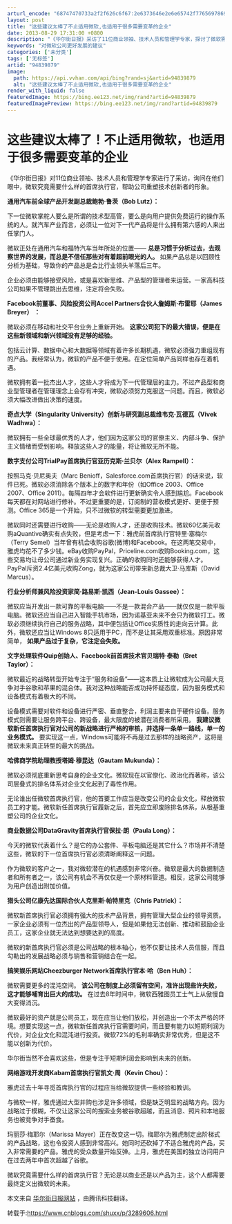 ```yaml
---
arturl_encode: "68747470733a2f2f626c6f67:2e6373646e2e6e65742f77656978696e5f3330353539343831:2f61727469636c652f64657461696c732f3934383339383739"
layout: post
title: "这些建议太棒了不止适用微软,也适用于很多需要变革的企业"
date: 2013-08-29 17:31:00 +0800
description: "《华尔街日报》采访了11位商业领袖、技术人员和管理学专家，探讨了微软需要什么样的新CEO来重塑其技术"
keywords: "对微软公司更好发展的建议"
categories: ['未分类']
tags: ['无标签']
artid: "94839879"
image:
  path: https://api.vvhan.com/api/bing?rand=sj&artid=94839879
  alt: "这些建议太棒了不止适用微软,也适用于很多需要变革的企业"
render_with_liquid: false
featuredImage: https://bing.ee123.net/img/rand?artid=94839879
featuredImagePreview: https://bing.ee123.net/img/rand?artid=94839879
---
```


# 这些建议太棒了！不止适用微软，也适用于很多需要变革的企业

《华尔街日报》对11位商业领袖、技术人员和管理学专家进行了采访，询问在他们眼中，微软究竟需要什么样的首席执行官，帮助公司重塑技术创新者的形象。

**通用汽车前全球产品开发副总裁鲍勃·鲁茨（Bob Lutz）：**

下一位微软掌舵人要么是所谓的技术型高管，要么是向用户提供免费运行的操作系统的人。就汽车产业而言，必须让一位对下一代产品将是什么拥有第六感的人来出任掌门人。

微软正处在通用汽车和福特汽车当年所处的位置——
**总是习惯于分析过去，去观察世界的发展，而总是不信任那些对有着超前眼光的人。**
如果产品总是以回顾性分析为基础，导致你的产品总是会比行业领头羊落后三年。

企业必须由能够接受风险，或是喜欢新思维、产品型的管理者来运营。一家高科技公司如果不管理跳出去思维，注定将会失败。

**Facebook前董事、风险投资公司Accel Partners合伙人詹姆斯·布雷耶（James Breyer） ：**

微软必须在移动和社交平台业务上重新开始。
**这家公司犯下的最大错误，便是在这些新领域和新兴领域没有足够的经验。**

包括云计算、数据中心和大数据等领域有着许多长期机遇，微软必须强力重组现有的产品。我经常认为，微软的产品不便于使用。在定位简单产品同样也存在着机遇。

微软拥有着一批杰出人才，这些人才将成为下一代管理层的主力。不过产品型和商业型管理者在管理理念上会存有冲突，微软必须努力克服这一问题。而且，微软必须大幅改进做出决策的速度。

**奇点大学（Singularity University）创新与研究副总裁维韦克·瓦德瓦（Vivek Wadhwa）：**

微软拥有一些全球最优秀的人才，他们因为这家公司的官僚主义、内部斗争、保护主义情绪而受到影响。释放这些人才的能量，将让微软无所不能。

**数字支付公司TrialPay首席执行官亚历克斯·兰贝尔（Alex Rampell）：**

按照马克·贝尼奥夫（Marc Benioff，Salesforce.com首席执行官）的话来说，软件已死。微软必须消除各个版本上的数字和年份（如Office 2003、Office 2007、Office 2011）。每隔四年才会软件进行更新确实令人感到尴尬。Facebook每天都在对网站进行修补。不过更重要的是，订阅制的营收模式更好、更便于预测。Office 365是一个开始，只不过微软的转型需要更加激进。

微软同时还需要进行收购——无论是收购人才，还是收购技术。微软60亿美元收购aQuantive确实有点失败，但是考虑一下：雅虎前首席执行官特里·塞梅尔（Terry Semel）当年曾有机会收购谷歌(微博)和Facebook。在这两笔交易中，雅虎均花不了多少钱。eBay收购PayPal，Priceline.com收购Booking.com，这些交易均让母公司通过新业务实现复兴。正确的收购同时还能够获得人才。PayPal斥资2.4亿美元收购Zong，就为这家公司带来新总裁大卫·马库斯（David Marcus）。

**行业分析师兼风险投资家简·路易斯·凯西（Jean-Louis Gassee）：**

微软应当开发出一款可靠的平板电脑——不是一款混合产品——就仅仅是一款平板电脑。微软还应当自己进入智能手机市场，因为诺基亚未来不会只为微软打工。微软必须继续执行自己的服务战略，其中便包括让Office实质性的走向云计算。此外，微软还应当让Windows 8只适用于PC，而不是让其采用双重标准。原因非常简单，
**如果产品过于复杂，它注定会失败。**

**文字处理软件Quip创始人、Facebook前首席技术官贝瑞特·泰勒（Bret Taylor）：**

微软最近的战略转型开始专注于“服务和设备”——这本质上让微软成为公司最大竞争对手谷歌和苹果的混合体。我对这种战略能否成功持怀疑态度，因为服务模式和设备模式有着极大的不同。

设备模式需要对软件和设备进行严密、垂直整合，利润主要来自于硬件设备。服务模式则需要让服务跨平台、跨设备，最大限度的被潜在消费者所采用。
**我建议微软新任首席执行官对公司的新战略进行严格的审核，并选择一条单一路线，单一的业务模式。**
要实现这一点，Windows可能将不再是过去那样的战略资产，这将是微软未来真正转型的最大的挑战。

**哈佛商学院助理教授塔姆·穆昆达（Gautam Mukunda）：**

微软必须彻底重新思考自身的企业文化。微软现在以官僚化、政治化而著称，该公司层叠式的排名体系对企业文化起到了毒性作用。

无论谁出任微软首席执行官，他的首要工作应当是改变公司的企业文化，释放微软员工的才能。微软新任首席执行官履新之后，首先应立即废除排名体系，从根基重塑公司的企业文化。

**商业数据公司DataGravity首席执行官保拉·朗（Paula Long）：**

今天的微软代表着什么？是它的办公套件、平板电脑还是其它什么？市场并不清楚这些，微软的下一位首席执行官必须清晰阐释这一问题。

作为微软的客户之一，我对微软潜在的机遇感到非常兴奋。微软是最大的数据制造者和所有者之一，该公司有机会不再仅仅是一个原材料管道。相反，这家公司能够为用户创造出附加价值。

**猎头公司亿康先达国际合伙人克里斯·帕特里克（Chris Patrick）：**

微软新首席执行官必须拥有强大的技术产品背景，拥有管理大型企业的领导资质。一家企业必须有一位杰出的产品型领导人，但是如果他无法创新、推动和鼓励企业员工，这家企业就无法达到想要达到的高度。

微软的新首席执行官必须是公司战略的根本轴心，他不仅要让技术人员信服，而且勾勒出的发展战略必须与销售和营销结合在一起。

**搞笑娱乐网站Cheezburger Network首席执行官本·哈（Ben Huh）：**

微软需要更多的混沌空间。
**该公司在制度上必须留有空间，准许出现些许失败，这才能够哺育出巨大的成功。**
在过去8年时间中，微软西雅图员工士气上从傲慢自大变得消沉。

微软最好的资产就是公司员工，现在应当让他们放松，并创造出一个不太严格的环境。想要实现这一点，微软新任首席执行官需要时间，而且要有能力以短期利润为代价，对企业文化和混沌进行投资。微软72%的毛利率确实非常优秀，但是这不能以创新为代价。

华尔街当然不会喜欢这些，但是专注于短期利润会影响到未来的创新。

**网络游戏开发商Kabam首席执行官凯文·周（Kevin Chou）：**

雅虎过去十年寻觅首席执行官的过程应当给微软提供一些经验和教训。

与微软一样，雅虎通过大型并购也涉足许多领域，但是缺乏明显的战略方向。因为战略过于模糊，不仅让这家公司的搜索业务被谷歌超越，而且消息、照片和本地服务也被竞争对手蚕食。

玛丽莎·梅耶尔（Marissa Mayer）正在改变这一切。梅耶尔为雅虎制定出阶梯式的产品战略，这也令投资人感到非常高兴。她同时还砍掉了不适合雅虎的产品，买入非常需要的产品。雅虎的受众数量开始反弹。上月，雅虎在美国的独立访问用户在过去两年中首次超越了谷歌。

微软究竟需要什么样的首席执行官？无论是以商业还是以产品为主，这个人都需要最终定义出微软的未来。

本文来自
[华尔街日报网站](http://online.wsj.com/article/SB10001424127887323906804579037020276191220.html)
，由腾讯科技翻译。

转载于:https://www.cnblogs.com/shuxx/p/3289606.html